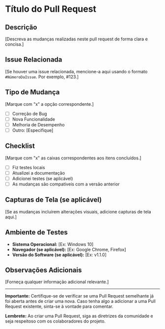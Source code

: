 # Título do Pull Request

## Descrição
[Descreva as mudanças realizadas neste pull request de forma clara e concisa.]

## Issue Relacionada
[Se houver uma issue relacionada, mencione-a aqui usando o formato `#NúmeroDaIssue`. Por exemplo, #123.]

## Tipo de Mudança
[Marque com "x" a opção correspondente.]
- [ ] Correção de Bug
- [ ] Nova Funcionalidade
- [ ] Melhoria de Desempenho
- [ ] Outro: [Especifique]

## Checklist
[Marque com "x" as caixas correspondentes aos itens concluídos.]
- [ ] Fiz testes locais
- [ ] Atualizei a documentação
- [ ] Adicionei testes (se aplicável)
- [ ] As mudanças são compatíveis com a versão anterior

## Capturas de Tela (se aplicável)
[Se as mudanças incluírem alterações visuais, adicione capturas de tela aqui.]

## Ambiente de Testes
- **Sistema Operacional:** [Ex: Windows 10]
- **Navegador (se aplicável):** [Ex: Google Chrome, Firefox]
- **Versão do Software (se aplicável):** [Ex: v1.1.0]

## Observações Adicionais
[Forneça qualquer informação adicional relevante.]

---

**Importante:** Certifique-se de verificar se uma Pull Request semelhante já foi aberta antes de criar uma nova. Caso tenha algo a adicionar a uma Pull Request existente, sinta-se à vontade para comentar.

**Lembrete:** Ao criar uma Pull Request, siga as diretrizes da comunidade e seja respeitoso com os colaboradores do projeto.
